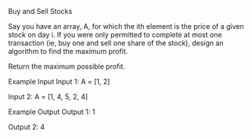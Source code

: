 Buy and Sell Stocks

Say you have an array, A, for which the ith element is the price of a given stock on day i.
If you were only permitted to complete at most one transaction (ie, buy one and sell one share of the stock), design an algorithm to find the maximum profit.

Return the maximum possible profit.

Example Input
Input 1:
A = [1, 2]

Input 2:
A = [1, 4, 5, 2, 4]

Example Output
Output 1:
1

Output 2:
4

